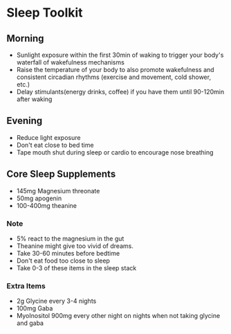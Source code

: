 # Sleep Toolkit

## Morning

- Sunlight exposure within the first 30min of waking to trigger your body's waterfall of wakefulness mechanisms
- Raise the temperature of your body to also promote wakefulness and consistent circadian rhythms (exercise and movement, cold shower, etc.)
- Delay stimulants(energy drinks, coffee) if you have them until 90-120min after waking

## Evening

- Reduce light exposure
- Don't eat close to bed time
- Tape mouth shut during sleep or cardio to encourage nose breathing

## Core Sleep Supplements

- 145mg Magnesium threonate
- 50mg apogenin
- 100-400mg theanine

### Note

- 5% react to the magnesium in the gut
- Theanine might give too vivid of dreams.
- Take 30-60 minutes before bedtime
- Don't eat food too close to sleep
- Take 0-3 of these items in the sleep stack

### Extra Items

- 2g Glycine every 3-4 nights
- 100mg Gaba
- MyoInositol 900mg every other night on nights when not taking glycine and gaba
